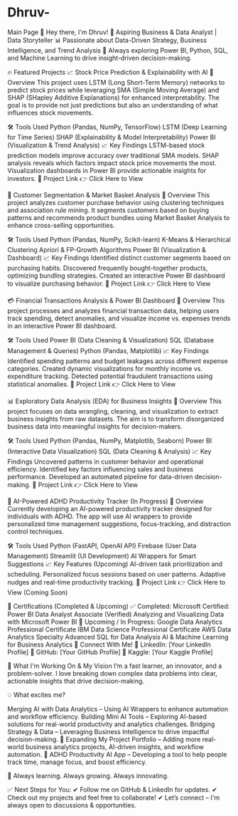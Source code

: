 # Dhruv-
Main Page
👋 Hey there, I'm Dhruv!
🚀 Aspiring Business & Data Analyst | Data Storyteller
📊 Passionate about Data-Driven Strategy, Business Intelligence, and Trend Analysis
🧠 Always exploring Power BI, Python, SQL, and Machine Learning to drive insight-driven decision-making.

🔥 Featured Projects
📈 Stock Price Prediction & Explainability with AI
🚀 Overview
This project uses LSTM (Long Short-Term Memory) networks to predict stock prices while leveraging SMA (Simple Moving Average) and SHAP (SHapley Additive Explanations) for enhanced interpretability. The goal is to provide not just predictions but also an understanding of what influences stock movements.

🛠 Tools Used
Python (Pandas, NumPy, TensorFlow)
LSTM (Deep Learning for Time Series)
SHAP (Explainability & Model Interpretability)
Power BI (Visualization & Trend Analysis)
📈 Key Findings
LSTM-based stock prediction models improve accuracy over traditional SMA models.
SHAP analysis reveals which factors impact stock price movements the most.
Visualization dashboards in Power BI provide actionable insights for investors.
🔗 Project Link
👉 Click Here to View

🛒 Customer Segmentation & Market Basket Analysis
🚀 Overview
This project analyzes customer purchase behavior using clustering techniques and association rule mining. It segments customers based on buying patterns and recommends product bundles using Market Basket Analysis to enhance cross-selling opportunities.

🛠 Tools Used
Python (Pandas, NumPy, Scikit-learn)
K-Means & Hierarchical Clustering
Apriori & FP-Growth Algorithms
Power BI (Visualization & Dashboard)
📈 Key Findings
Identified distinct customer segments based on purchasing habits.
Discovered frequently bought-together products, optimizing bundling strategies.
Created an interactive Power BI dashboard to visualize purchasing behavior.
🔗 Project Link
👉 Click Here to View

💳 Financial Transactions Analysis & Power BI Dashboard
🚀 Overview
This project processes and analyzes financial transaction data, helping users track spending, detect anomalies, and visualize income vs. expenses trends in an interactive Power BI dashboard.

🛠 Tools Used
Power BI (Data Cleaning & Visualization)
SQL (Database Management & Queries)
Python (Pandas, Matplotlib)
📈 Key Findings
Identified spending patterns and budget leakages across different expense categories.
Created dynamic visualizations for monthly income vs. expenditure tracking.
Detected potential fraudulent transactions using statistical anomalies.
🔗 Project Link
👉 Click Here to View

📊 Exploratory Data Analysis (EDA) for Business Insights
🚀 Overview
This project focuses on data wrangling, cleaning, and visualization to extract business insights from raw datasets. The aim is to transform disorganized business data into meaningful insights for decision-makers.

🛠 Tools Used
Python (Pandas, NumPy, Matplotlib, Seaborn)
Power BI (Interactive Data Visualization)
SQL (Data Cleaning & Analysis)
📈 Key Findings
Uncovered patterns in customer behavior and operational efficiency.
Identified key factors influencing sales and business performance.
Developed an automated pipeline for data-driven decision-making.
🔗 Project Link
👉 Click Here to View

🧠 AI-Powered ADHD Productivity Tracker (In Progress)
🚀 Overview
Currently developing an AI-powered productivity tracker designed for individuals with ADHD. The app will use AI wrappers to provide personalized time management suggestions, focus-tracking, and distraction control techniques.

🛠 Tools Used
Python (FastAPI, OpenAI API)
Firebase (User Data Management)
Streamlit (UI Development)
AI Wrappers for Smart Suggestions
📈 Key Features (Upcoming)
AI-driven task prioritization and scheduling.
Personalized focus sessions based on user patterns.
Adaptive nudges and real-time productivity tracking.
🔗 Project Link
👉 Click Here to View (Coming Soon)

📜 Certifications (Completed & Upcoming)
✅ Completed:
Microsoft Certified: Power BI Data Analyst Associate (Verified)
Analyzing and Visualizing Data with Microsoft Power BI
🚀 Upcoming / In Progress:
Google Data Analytics Professional Certificate
IBM Data Science Professional Certificate
AWS Data Analytics Specialty
Advanced SQL for Data Analysis
AI & Machine Learning for Business Analytics
🤝 Connect With Me!
🔗 LinkedIn: [Your LinkedIn Profile]
🔗 GitHub: [Your GitHub Profile]
🔗 Kaggle: [Your Kaggle Profile]

🌟 What I'm Working On & My Vision
I’m a fast learner, an innovator, and a problem-solver. I love breaking down complex data problems into clear, actionable insights that drive decision-making.

💡 What excites me?

Merging AI with Data Analytics – Using AI Wrappers to enhance automation and workflow efficiency.
Building Mini AI Tools – Exploring AI-based solutions for real-world productivity and analytics challenges.
Bridging Strategy & Data – Leveraging Business Intelligence to drive impactful decision-making.
🔹 Expanding My Project Portfolio – Adding more real-world business analytics projects, AI-driven insights, and workflow automation.
🔹 ADHD Productivity AI App – Developing a tool to help people track time, manage focus, and boost efficiency.

🚀 Always learning. Always growing. Always innovating.

✅ Next Steps for You:
✔ Follow me on GitHub & LinkedIn for updates.
✔ Check out my projects and feel free to collaborate!
✔ Let’s connect – I'm always open to discussions & opportunities.

